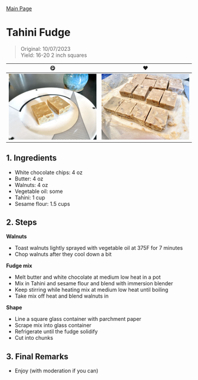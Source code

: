 [Main Page](https://yolanda-ht.github.io/YoloCookBlob/)

# Tahini Fudge
> Original: 10/07/2023 <br>
> Yield: 16-20 2 inch squares

| 😋 | ❤️ | 
|----------|----------|
| ![img](../assets/images/Tahini_Fudge_1.jpg)  | ![img](../assets/images/Tahini_Fudge_2.jpg) |

## 1. Ingredients
- White chocolate chips: 4 oz
- Butter: 4 oz
- Walnuts: 4 oz
- Vegetable oil: some
- Tahini: 1 cup
- Sesame flour: 1.5 cups

## 2. Steps
__Walnuts__
- Toast walnuts lightly sprayed with vegetable oil at 375F for 7 minutes
- Chop walnuts after they cool down a bit

__Fudge mix__
- Melt butter and white chocolate at medium low heat in a pot
- Mix in Tahini and sesame flour and blend with immersion blender
- Keep stirring while heating mix at medium low heat until boiling
- Take mix off heat and blend walnuts in

__Shape__
- Line a square glass container with parchment paper
- Scrape mix into glass container
- Refrigerate until the fudge solidify
- Cut into chunks

## 3. Final Remarks
- Enjoy (with moderation if you can)
